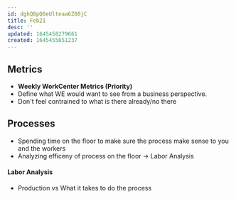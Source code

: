 ```yaml
---
id: dghQ8pQ0eUlteaa6Z08jC
title: Feb21
desc: ''
updated: 1645458279661
created: 1645455651237
---
```


## Metrics
- **Weekly WorkCenter Metrics (Priority)**
- Define what WE would want to see from a business perspective.
- Don't feel contrained to what is there already/no there

## Processes

- Spending time on the floor to make sure the process make sense to you and the workers
- Analyzing efficeny of process on the floor -> Labor Analysis

#### Labor Analysis

- Production vs What it takes to do the process

 

